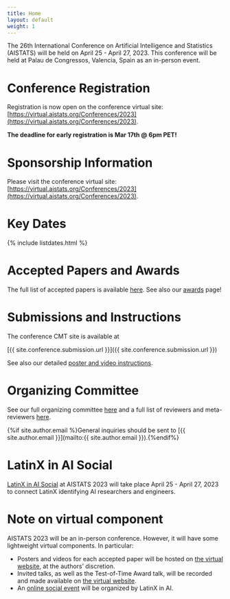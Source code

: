 ```yaml
---
title: Home
layout: default
weight: 1
---
```


The 26th International Conference on Artificial Intelligence and Statistics (AISTATS) will be held on April 25 - April 27, 2023. This conference will be held at Palau de Congressos, Valencia, Spain as an in-person event.

# Conference Registration

Registration is now open on the conference virtual site: [https://virtual.aistats.org/Conferences/2023](https://virtual.aistats.org/Conferences/2023).

**The deadline for early registration is Mar 17th @ 6pm PET!**

# Sponsorship Information

Please visit the conference virtual site: [https://virtual.aistats.org/Conferences/2023](https://virtual.aistats.org/Conferences/2023).


# Key Dates 

{% include listdates.html %}

# Accepted Papers and Awards

The full list of accepted papers is available [here](/accepted.md).
See also our [awards](/awards.md) page!


# Submissions and Instructions

The conference CMT site is available at 

[{{ site.conference.submission.url }}]({{ site.conference.submission.url }})

See also our detailed [poster and video instructions](/poster.md).

<!-- Please see the [Call for Papers]({{ "call-for-papers.html" | relative_url }}) for instructions.  -->


# Organizing Committee

See our full organizing committee [here](/committee.html) and a full list of reviewers and meta-reviewers [here](/reviewers.md).

{%if site.author.email %}General inquiries should be sent to [{{ site.author.email }}](mailto:{{ site.author.email }}).{%endif%}

<!-- {% include listallchairs.html program_committee=true %} -->

# LatinX in AI Social

[LatinX in AI Social](https://www.latinxinai.org/aistats-2023) at AISTATS 2023 will take place April 25 - April 27, 2023
to connect LatinX identifying AI researchers and engineers.

# Note on virtual component

AISTATS 2023 will be an in-person conference. However, it will have some lightweight virtual components. In particular:
- Posters and videos for each accepted paper will be hosted on [the virtual website](https://virtual.aistats.org/Conferences/2023), at the authors’ discretion.
- Invited talks, as well as the Test-of-Time Award talk, will be recorded and made available on [the virtual website](https://virtual.aistats.org/Conferences/2023).
- An [online social event](https://www.latinxinai.org/events/aistats-2023) will be organized by LatinX in AI.


<!-- # Contributing 

If you would like to nominate yourself or a colleague for a role as a reviewer, meta-reviewer, or organizing committee member (future or current), then you can do so using the following form:

[https://forms.gle/5HmYFiNCHfEm7ipt9](https://forms.gle/5HmYFiNCHfEm7ipt9) -->